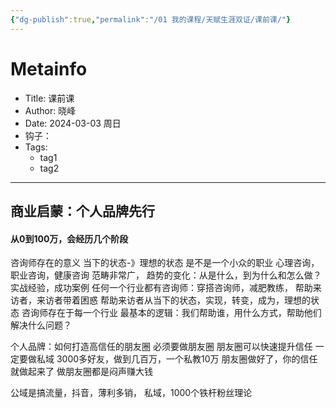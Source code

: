 ```yaml
---
{"dg-publish":true,"permalink":"/01 我的课程/天赋生涯双证/课前课/"}
---
```



# Metainfo

* Title:  课前课
* Author:  晓峰
* Date:  2024-03-03 周日
* 钩子：
* Tags:
	- tag1
	- tag2

---

## 商业启蒙：个人品牌先行

#### 从0到100万，会经历几个阶段

咨询师存在的意义
	当下的状态-》理想的状态
	是不是一个小众的职业
	心理咨询，职业咨询，健康咨询
	范畴非常广，
	趋势的变化：从是什么，到为什么和怎么做？
	实战经验，成功案例
	任何一个行业都有咨询师：穿搭咨询师，减肥教练，
	帮助来访者，来访者带着困惑
	帮助来访者从当下的状态，实现，转变，成为，理想的状态
	咨询师存在于每一个行业
	最基本的逻辑：我们帮助谁，用什么方式，帮助他们解决什么问题？


个人品牌：如何打造高信任的朋友圈
必须要做朋友圈
	朋友圈可以快速提升信任
	一定要做私域
3000多好友，做到几百万，一个私教10万
朋友圈做好了，你的信任就做起来了
做朋友圈都是闷声赚大钱

公域是搞流量，抖音，薄利多销，
私域，1000个铁杆粉丝理论

